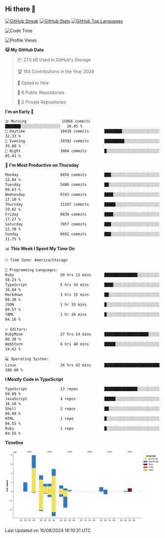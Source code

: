 ## Hi there 👋

<!--
- 🔭 I’m currently working on ...
- 🌱 I’m currently learning ...
- 👯 I’m looking to collaborate on ...
- 🤔 I’m looking for help with ...
- 💬 Ask me about ...
- 📫 How to reach me: ...
- 😄 Pronouns: ...
- ⚡ Fun fact: ...
-->

[![GitHub Streak](https://github-readme-streak-stats.herokuapp.com?user=jameswlane&theme=tokyonight)](https://git.io/streak-stats)
[![GitHub Stats](https://github-readme-stats.vercel.app/api?username=jameswlane&show_icons=true&theme=tokyonight)](https://github-readme-stats.vercel.app)
[![GitHub Top Languages](https://github-readme-stats.vercel.app/api/top-langs?username=jameswlane&show_icons=true&locale=en&layout=compact&theme=tokyonight)](https://github-readme-stats.vercel.app)


<!--START_SECTION:waka-->
![Code Time](http://img.shields.io/badge/Code%20Time-68%20hrs%202%20mins-blue)

![Profile Views](http://img.shields.io/badge/Profile%20Views-30-blue)

**🐱 My GitHub Data** 

> 📦 27.5 kB Used in GitHub's Storage 
 > 
> 🏆 184 Contributions in the Year 2024
 > 
> 💼 Opted to Hire
 > 
> 📜 8 Public Repositories 
 > 
> 🔑 2 Private Repositories 
 > 
**I'm an Early 🐤** 

```text
🌞 Morning                15066 commits       ███████░░░░░░░░░░░░░░░░░░   26.45 % 
🌆 Daytime                18418 commits       ████████░░░░░░░░░░░░░░░░░   32.33 % 
🌃 Evening                20392 commits       █████████░░░░░░░░░░░░░░░░   35.80 % 
🌙 Night                  3084 commits        █░░░░░░░░░░░░░░░░░░░░░░░░   05.41 % 
```
📅 **I'm Most Productive on Thursday** 

```text
Monday                   6856 commits        ███░░░░░░░░░░░░░░░░░░░░░░   12.04 % 
Tuesday                  5486 commits        ██░░░░░░░░░░░░░░░░░░░░░░░   09.63 % 
Wednesday                9743 commits        ████░░░░░░░░░░░░░░░░░░░░░   17.10 % 
Thursday                 11287 commits       █████░░░░░░░░░░░░░░░░░░░░   19.82 % 
Friday                   9839 commits        ████░░░░░░░░░░░░░░░░░░░░░   17.27 % 
Saturday                 7057 commits        ███░░░░░░░░░░░░░░░░░░░░░░   12.39 % 
Sunday                   6692 commits        ███░░░░░░░░░░░░░░░░░░░░░░   11.75 % 
```


📊 **This Week I Spent My Time On** 

```text
🕑︎ Time Zone: America/Chicago

💬 Programming Languages: 
Ruby                     20 hrs 12 mins      ███████████████░░░░░░░░░░   58.23 % 
TypeScript               5 hrs 34 mins       ████░░░░░░░░░░░░░░░░░░░░░   16.04 % 
Markdown                 3 hrs 15 mins       ██░░░░░░░░░░░░░░░░░░░░░░░   09.38 % 
JSON                     1 hr 35 mins        █░░░░░░░░░░░░░░░░░░░░░░░░   04.57 % 
YAML                     1 hr 26 mins        █░░░░░░░░░░░░░░░░░░░░░░░░   04.16 % 

🔥 Editors: 
RubyMine                 27 hrs 54 mins      ████████████████████░░░░░   80.38 % 
WebStorm                 6 hrs 48 mins       █████░░░░░░░░░░░░░░░░░░░░   19.62 % 

💻 Operating System: 
Linux                    34 hrs 42 mins      █████████████████████████   100.00 % 
```

**I Mostly Code in TypeScript** 

```text
TypeScript               13 repos            ███████████████░░░░░░░░░░   59.09 % 
JavaScript               4 repos             █████░░░░░░░░░░░░░░░░░░░░   18.18 % 
Shell                    2 repos             ██░░░░░░░░░░░░░░░░░░░░░░░   09.09 % 
HTML                     1 repo              █░░░░░░░░░░░░░░░░░░░░░░░░   04.55 % 
Ruby                     1 repo              █░░░░░░░░░░░░░░░░░░░░░░░░   04.55 % 
```



**Timeline**

![Lines of Code chart](https://raw.githubusercontent.com/jameswlane/jameswlane/main/assets/bar_graph.png)


 Last Updated on 10/08/2024 16:10:31 UTC
<!--END_SECTION:waka-->
